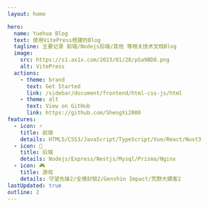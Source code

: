 ```yaml
---
layout: home

hero:
  name: Yuehua Blog
  text: 使用VitePress搭建的Blog
  tagline: 主要记录 前端/Nodejs后端/其他 等相关技术文档Blog
  image:
    src: https://s1.ax1x.com/2023/01/28/pSa9BDO.png
    alt: VitePress
  actions:
    - theme: brand
      text: Get Started
      link: /sidebar/document/frontend/html-css-js/html
    - theme: alt
      text: View on GitHub
      link: https://github.com/ShengXi2000
features:
  - icon: ⚡
    title: 前端
    details: HTML5/CSS3/JavaScript/TypeScript/Vue/React/Nuxt3
  - icon: 🖖
    title: 后端
    details: Nodejs/Express/Nestjs/Mysql/Prisma/Nginx
  - icon: 🎮
    title: 游戏
    details: 守望先锋2/全境封锁2/Genshin Impact/荒野大嫖客2
lastUpdated: true
outline: 2
---
```



<style>
  /* 
    background #C147E9
    border #DA6DFF
    color #ffffff
  */
:root {
  /* 主页配色 */
  --vp-home-hero-name-color: transparent !important;
  --vp-home-hero-name-background: -webkit-linear-gradient(120deg, #C147E9, #DA6DFF)!important;
  --vp-home-hero-image-background-image: linear-gradient( -45deg, #9b59b6 50%, #9b59b6 50% )!important;
  --vp-home-hero-image-filter: blur(80px)!important;

  /* 主页按钮配色 */
  --vp-button-brand-bg:#C147E9 !important;
  --vp-button-brand-border:#DA6DFF !important;
  --vp-button-brand-hover-bg:#AF25DC;
  --vp-button-brand-hover-border:#DA6DFF !important;
  --vp-button-brand-active-border:#DA6DFF !important;

  /* 网站主题配色 */
  /* 网站文本颜色 */
  --vp-c-brand:#DA6DFF !important;
  --vp-c-brand-dark:#DA6DFF !important;
  --vp-c-brand-light:#DA6DFF !important;
  /* 网站文本颜色 */
  --vp-v-text-2:#DA6DFF !important;

}
/* 主页右边列表active颜色 */
a.outline-link.active {
  color:#DA6DFF !important;
}
</style>
